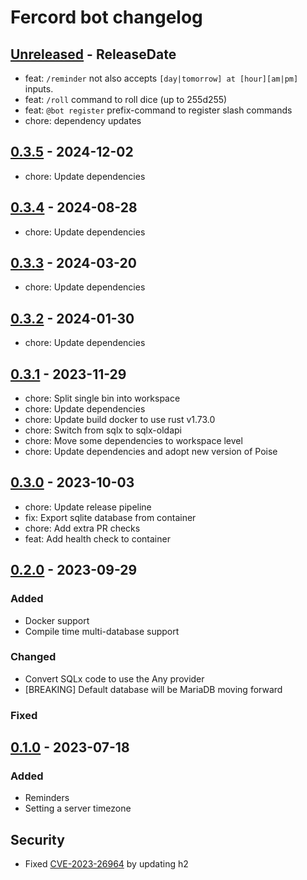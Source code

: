 # Fercord bot changelog

<!-- next-header -->

## [Unreleased] - ReleaseDate

- feat: `/reminder` not also accepts `[day|tomorrow] at [hour][am|pm]` inputs.
- feat: `/roll` command to roll dice (up to 255d255)
- feat: `@bot register` prefix-command to register slash commands
- chore: dependency updates

## [0.3.5] - 2024-12-02
- chore: Update dependencies

## [0.3.4] - 2024-08-28
- chore: Update dependencies

## [0.3.3] - 2024-03-20
- chore: Update dependencies

## [0.3.2] - 2024-01-30
- chore: Update dependencies

## [0.3.1] - 2023-11-29
- chore: Split single bin into workspace
- chore: Update dependencies
- chore: Update build docker to use rust v1.73.0
- chore: Switch from sqlx to sqlx-oldapi
- chore: Move some dependencies to workspace level
- chore: Update dependencies and adopt new version of Poise

## [0.3.0] - 2023-10-03
- chore: Update release pipeline
- fix: Export sqlite database from container
- chore: Add extra PR checks
- feat: Add health check to container

## [0.2.0] - 2023-09-29

### Added
- Docker support
- Compile time multi-database support

### Changed
- Convert SQLx code to use the Any provider
- [BREAKING] Default database will be MariaDB moving forward

### Fixed

## [0.1.0](https://github.com/kekonn/fercord/releases/tag/v0.1.0) - 2023-07-18

### Added
- Reminders
- Setting a server timezone

## Security
- Fixed [CVE-2023-26964](https://github.com/kekonn/fercord/security/dependabot/1) by updating h2


<!-- next-url -->
[Unreleased]: https://github.com/kekonn/fercord/compare/fercord_bot-v0.3.5...HEAD
[0.3.5]: https://github.com/kekonn/fercord/compare/v0.3.4...fercord_bot-v0.3.5
[0.3.4]: https://github.com/kekonn/fercord/compare/v0.3.3...v0.3.4
[0.3.3]: https://github.com/kekonn/fercord/compare/v0.3.2...v0.3.3
[0.3.2]: https://github.com/kekonn/fercord/compare/v0.3.1...v0.3.2
[0.3.1]: https://github.com/kekonn/fercord/compare/v0.3.0...v0.3.1
[0.3.0]: https://github.com/kekonn/fercord/compare/v0.2.0...v0.3.0
[0.2.0]: https://github.com/kekonn/fercord/compare/v0.1.0...v0.2.0
[0.1.0]: https://github.com/kekonn/fercord/compare/1c72dea07273f387914ffd122218e27a6a676a9a...v0.1.0